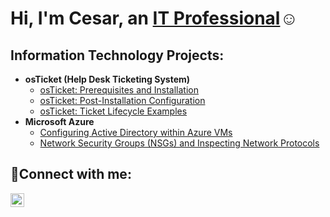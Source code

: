 
<h1>Hi, I'm Cesar, an <a href="https://linkedin.com/in/cesar-c-saenz">IT Professional</a>☺</h1>

<h2> Information Technology Projects:</h2>

- <b>osTicket (Help Desk Ticketing System)</b>
  - [osTicket: Prerequisites and Installation](https://github.com/cesarcsaenz/osticket-prereqs)
  - [osTicket: Post-Installation Configuration](https://github.com/cesarcsaenz/osticket-postinstall)
  - [osTicket: Ticket Lifecycle Examples](https://github.com/cesarcsaenz/ticket-lifecycle)
- <b>Microsoft Azure</b>
  - [Configuring Active Directory within Azure VMs](https://github.com/cesarcsaenz/configure-ad)
  - [Network Security Groups (NSGs) and Inspecting Network Protocols](https://github.com/cesarcsaenz/azure-network-protocols)

<h2>🤳Connect with me:</h2>

[<img align="left" alt="Cesar | LinkedIn" width="22px" src="https://cdn.jsdelivr.net/npm/simple-icons@v3/icons/linkedin.svg" />][linkedin]

[linkedin]: https://linkedin.com/in/cesar-c-saenz
